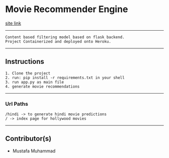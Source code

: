 # Movie Recommender Engine

[site link](https://movie-recommender12.herokuapp.com/)

---

```
Content based filtering model based on flask backend.
Project Containerized and deployed onto Heroku.
```

---

## Instructions

```
1. Clone the project
2. run: pip install -r requirements.txt in your shell
3. run app.py as main file
4. generate movie recommendations
```

---

### Url Paths

```
/hindi -> to generate hindi movie predictions
/ -> index page for hollywood movies
```

---

## Contributor(s)
- Mustafa Muhammad 
